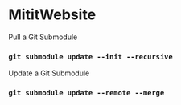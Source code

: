 # MititWebsite

Pull a Git Submodule

### `git submodule update --init --recursive`

Update a Git Submodule

### `git submodule update --remote --merge`
